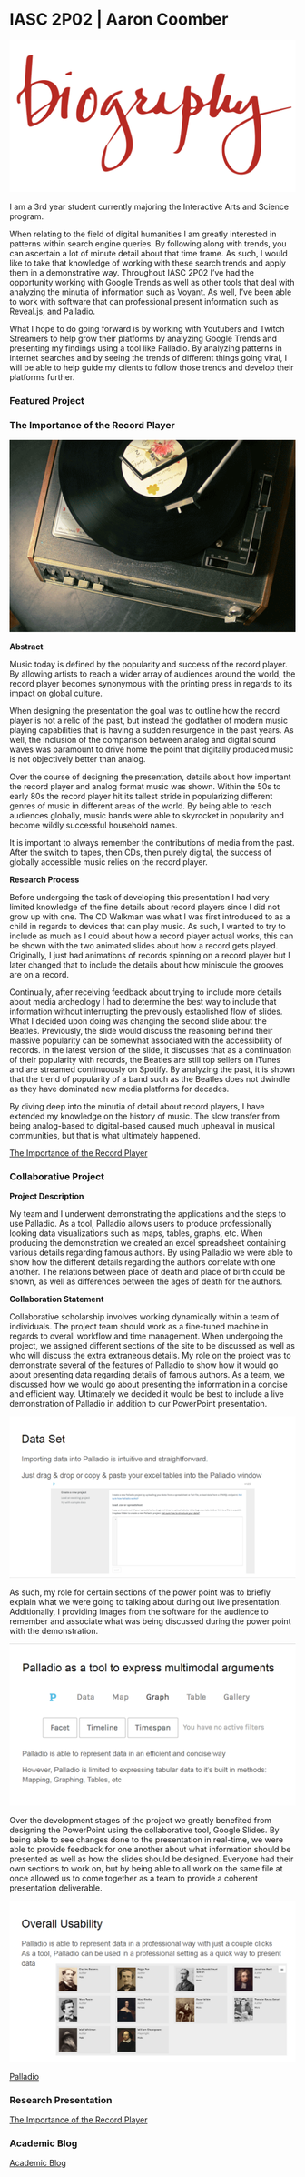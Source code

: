 # IASC 2P02 | Aaron Coomber

![](images/bio.png)


I am a 3rd year student currently majoring the Interactive Arts and Science program.  

When relating to the field of digital humanities I am greatly interested in patterns within search engine queries. By following along with trends, you can ascertain a lot of minute detail about that time frame. As such, I would like to take that knowledge of working with these search trends and apply them in a demonstrative way.
Throughout IASC 2P02 I’ve had the opportunity working with Google Trends as well as other tools that deal with analyzing the minutia of information such as Voyant. As well, I’ve been able to work with software that can professional present information such as Reveal.js, and Palladio.

What I hope to do going forward is by working with Youtubers and Twitch Streamers to help grow their platforms by analyzing Google Trends and presenting my findings using a tool like Palladio. By analyzing patterns in internet searches and by seeing the trends of different things going viral, I will be able to help guide my clients to follow those trends and develop their platforms further.


### Featured Project

### The Importance of the Record Player

![](images/record.gif)

**Abstract**

Music today is defined by the popularity and success of the record player. By allowing artists to reach a wider array of audiences around the world, the record player becomes synonymous with the printing press in regards to its impact on global culture.

When designing the presentation the goal was to outline how the record player is not a relic of the past, but instead the godfather of modern music playing capabilities that is having a sudden resurgence in the past years. As well, the inclusion of the comparison between analog and digital sound waves was paramount to drive home the point that digitally produced music is not objectively better than analog.

Over the course of designing the presentation, details about how important the record player and analog format music was shown. Within the 50s to early 80s the record player hit its tallest stride in popularizing different genres of music in different areas of the world. By being able to reach audiences globally, music bands were able to skyrocket in popularity and become wildly successful household names.

It is important to always remember the contributions of media from the past. After the switch to tapes, then CDs, then purely digital, the success of globally accessible music relies on the record player.

**Research Process**

Before undergoing the task of developing this presentation I had very limited knowledge of the fine details about record players since I did not grow up with one. The CD Walkman was what I was first introduced to as a child in regards to devices that can play music. As such, I wanted to try to include as much as I could about how a record player actual works, this can be shown with the two animated slides about how a record gets played. Originally, I just had animations of records spinning on a record player but I later changed that to include the details about how miniscule the grooves are on a record.

Continually, after receiving feedback about trying to include more details about media archeology I had to determine the best way to include that information without interrupting the previously established flow of slides. What I decided upon doing was changing the second slide about the Beatles. Previously, the slide would discuss the reasoning behind their massive popularity can be somewhat associated with the accessibility of records. In the latest version of the slide, it discusses that as a continuation of their popularity with records, the Beatles are still top sellers on ITunes and are streamed continuously on Spotify.  By analyzing the past, it is shown that the trend of popularity of a band such as the Beatles does not dwindle as they have dominated new media platforms for decades.

By diving deep into the minutia of detail about record players, I have extended my knowledge on the history of music. The slow transfer from being analog-based to digital-based caused much upheaval in musical communities, but that is what ultimately happened.

[The Importance of the Record Player](reveal_working/presentation2.html)

### Collaborative Project

**Project Description**

My team and I underwent demonstrating the applications and the steps to use Palladio. As a tool, Palladio allows users to produce professionally looking data visualizations such as maps, tables, graphs, etc. When producing the demonstration we created an excel spreadsheet containing various details regarding famous authors. By using Palladio we were able to show how the different details regarding the authors correlate with one another. The relations between place of death and place of birth could be shown, as well as differences between the ages of death for the authors.

**Collaboration Statement**

Collaborative scholarship involves working dynamically within a team of individuals. The project team should work as a fine-tuned machine in regards to overall workflow and time management. When undergoing the project, we assigned different sections of the site to be discussed as well as who will discuss the extra extraneous details. My role on the project was to demonstrate several of the features of Palladio to show how it would go about presenting data regarding details of famous authors. As a team, we discussed how we would go about presenting the information in a concise and efficient way. Ultimately we decided it would be best to include a live demonstration of Palladio in addition to our PowerPoint presentation.

![](images/palladio3.png)

As such, my role for certain sections of the power point was to briefly explain what we were going to talking about during out live presentation. Additionally, I providing images from the software for the audience to remember and associate what was being discussed during the power point with the demonstration.

![](images/palladio1.png)

Over the development stages of the project we greatly benefited from designing the PowerPoint using the collaborative tool, Google Slides. By being able to see changes done to the presentation in real-time, we were able to provide feedback for one another about what information should be presented as well as how the slides should be designed. Everyone had their own sections to work on, but by being able to all work on the same file at once allowed us to come together as a team to provide a coherent presentation deliverable.

![](images/palladio2.png)

[Palladio](https://docs.google.com/presentation/d/1a0jso1aSNNPia4ZIeGlJufw79F4bDrGWeB_Xh2YfusY/pub?start=false&loop=false&delayms=3000)

### Research Presentation

[The Importance of the Record Player](reveal_working/presentation2.html)

### Academic Blog

[Academic Blog](publish_blog_post.md)

